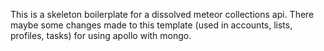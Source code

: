 This is a skeleton boilerplate for a dissolved meteor collections api.
There maybe some changes made to this template (used in accounts, lists, profiles, tasks) for using apollo with mongo.
